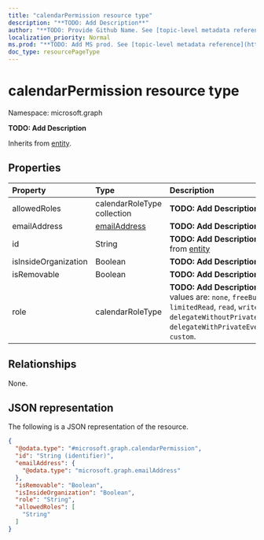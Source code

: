 ```yaml
---
title: "calendarPermission resource type"
description: "**TODO: Add Description**"
author: "**TODO: Provide Github Name. See [topic-level metadata reference](https://msgo.azurewebsites.net/add/document/guidelines/metadata.html#topic-level-metadata)**"
localization_priority: Normal
ms.prod: "**TODO: Add MS prod. See [topic-level metadata reference](https://msgo.azurewebsites.net/add/document/guidelines/metadata.html#topic-level-metadata)**"
doc_type: resourcePageType
---
```


# calendarPermission resource type


Namespace: microsoft.graph

**TODO: Add Description**


Inherits from [entity](../resources/entity.md).

## Properties
|Property|Type|Description|
|:---|:---|:---|
|allowedRoles|calendarRoleType collection|**TODO: Add Description**|
|emailAddress|[emailAddress](../resources/emailaddress.md)|**TODO: Add Description**|
|id|String|**TODO: Add Description** Inherited from [entity](../resources/entity.md)|
|isInsideOrganization|Boolean|**TODO: Add Description**|
|isRemovable|Boolean|**TODO: Add Description**|
|role|calendarRoleType|**TODO: Add Description**. Possible values are: `none`, `freeBusyRead`, `limitedRead`, `read`, `write`, `delegateWithoutPrivateEventAccess`, `delegateWithPrivateEventAccess`, `custom`.|

## Relationships
None.

## JSON representation
The following is a JSON representation of the resource.
<!-- {
  "blockType": "resource",
  "keyProperty": "id",
  "@odata.type": "microsoft.graph.calendarPermission",
  "baseType": "microsoft.graph.entity",
  "openType": false
}
-->
``` json
{
  "@odata.type": "#microsoft.graph.calendarPermission",
  "id": "String (identifier)",
  "emailAddress": {
    "@odata.type": "microsoft.graph.emailAddress"
  },
  "isRemovable": "Boolean",
  "isInsideOrganization": "Boolean",
  "role": "String",
  "allowedRoles": [
    "String"
  ]
}
```

